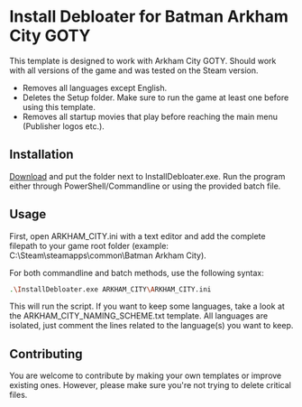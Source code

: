 # Install Debloater for Batman Arkham City GOTY

This template is designed to work with Arkham City GOTY. Should work with all versions of the game and was tested on the Steam version. 
- Removes all languages except English.
- Deletes the Setup folder. Make sure to run the game at least one before using this template.
- Removes all startup movies that play before reaching the main menu (Publisher logos etc.).

## Installation

[Download](https://github.com/neatodev/InstallDebloater/blob/main/templates/ARKHAM_CITY/ARKHAM_CITY.zip) and put the folder next to InstallDebloater.exe. Run the program either through PowerShell/Commandline or using the provided batch file.

## Usage

First, open ARKHAM_CITY.ini with a text editor and add the complete filepath to your game root folder (example: C:\Steam\steamapps\common\Batman Arkham City).

For both commandline and batch methods, use the following syntax:

```bash
.\InstallDebloater.exe ARKHAM_CITY\ARKHAM_CITY.ini
```
This will run the script.
If you want to keep some languages, take a look at the ARKHAM_CITY_NAMING_SCHEME.txt template. All languages are isolated, just comment the lines related to the language(s) you want to keep. 

## Contributing
You are welcome to contribute by making your own templates or improve existing ones. However, please make sure you're not trying to delete critical files. 